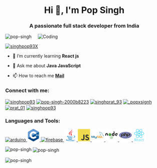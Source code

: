 <h1 align="center">Hi 👋, I'm Pop Singh</h1>
<h3 align="center">A passionate full stack developer from India</h3>
<img align="right" alt="Coding" width="400" src="https://i.gifer.com/Ry6p.gif">

<p align="left"> <img src="https://komarev.com/ghpvc/?username=pop-singh&label=Profile%20views&color=0e75b6&style=flat" alt="pop-singh" /> </p>

<p align="left"> <a href="https://twitter.com/singhpop93" target="blank"><img src="https://img.shields.io/twitter/follow/singhpop93?logo=twitter&style=for-the-badge" alt="singhpop93" />X</a> </p>

- 🌱 I’m currently learning **React js**

- 💬 Ask me about **Java  JavaScript**

- 📫 How to reach me **<a href="singhpop93@gmai.com">Mail</a>**

<h3 align="left">Connect with me:</h3>
<p align="left">
<a href="https://twitter.com/singhpop93" target="blank"><img align="center" src="https://raw.githubusercontent.com/rahuldkjain/github-profile-readme-generator/master/src/images/icons/Social/twitter.svg" alt="singhpop93" height="30" width="40" /></a>
<a href="https://linkedin.com/in/pop-singh-2000b8223" target="blank"><img align="center" src="https://raw.githubusercontent.com/rahuldkjain/github-profile-readme-generator/master/src/images/icons/Social/linked-in-alt.svg" alt="pop-singh-2000b8223" height="30" width="40" /></a>
<a href="https://www.codechef.com/users/singhprat_93" target="blank"><img align="center" src="https://cdn.jsdelivr.net/npm/simple-icons@3.1.0/icons/codechef.svg" alt="singhprat_93" height="30" width="40" /></a>
<a href="https://codeforces.com/profile/_popxsignh" target="blank"><img align="center" src="https://raw.githubusercontent.com/rahuldkjain/github-profile-readme-generator/master/src/images/icons/Social/codeforces.svg" alt="_popxsignh" height="30" width="40" /></a>
<a href="https://www.leetcode.com/prat_01" target="blank"><img align="center" src="https://raw.githubusercontent.com/rahuldkjain/github-profile-readme-generator/master/src/images/icons/Social/leet-code.svg" alt="prat_01" height="30" width="40" /></a>
<a href="https://auth.geeksforgeeks.org/user/singhpop93" target="blank"><img align="center" src="https://raw.githubusercontent.com/rahuldkjain/github-profile-readme-generator/master/src/images/icons/Social/geeks-for-geeks.svg" alt="singhpop93" height="30" width="40" /></a>
</p>

<h3 align="left">Languages and Tools:</h3>
<p align="left"> <a href="https://www.arduino.cc/" target="_blank" rel="noreferrer"> <img src="https://cdn.worldvectorlogo.com/logos/arduino-1.svg" alt="arduino" width="40" height="40"/> </a> <a href="https://www.w3schools.com/cpp/" target="_blank" rel="noreferrer"> <img src="https://raw.githubusercontent.com/devicons/devicon/master/icons/cplusplus/cplusplus-original.svg" alt="cplusplus" width="40" height="40"/> </a> <a href="https://firebase.google.com/" target="_blank" rel="noreferrer"> <img src="https://www.vectorlogo.zone/logos/firebase/firebase-icon.svg" alt="firebase" width="40" height="40"/> </a> <a href="https://www.java.com" target="_blank" rel="noreferrer"> <img src="https://raw.githubusercontent.com/devicons/devicon/master/icons/java/java-original.svg" alt="java" width="40" height="40"/> </a> <a href="https://developer.mozilla.org/en-US/docs/Web/JavaScript" target="_blank" rel="noreferrer"> <img src="https://raw.githubusercontent.com/devicons/devicon/master/icons/javascript/javascript-original.svg" alt="javascript" width="40" height="40"/> </a> <a href="https://www.mysql.com/" target="_blank" rel="noreferrer"> <img src="https://raw.githubusercontent.com/devicons/devicon/master/icons/mysql/mysql-original-wordmark.svg" alt="mysql" width="40" height="40"/> </a> <a href="https://nodejs.org" target="_blank" rel="noreferrer"> <img src="https://raw.githubusercontent.com/devicons/devicon/master/icons/nodejs/nodejs-original-wordmark.svg" alt="nodejs" width="40" height="40"/> </a> <a href="https://www.php.net" target="_blank" rel="noreferrer"> <img src="https://raw.githubusercontent.com/devicons/devicon/master/icons/php/php-original.svg" alt="php" width="40" height="40"/> </a> <a href="https://reactjs.org/" target="_blank" rel="noreferrer"> <img src="https://raw.githubusercontent.com/devicons/devicon/master/icons/react/react-original-wordmark.svg" alt="react" width="40" height="40"/> </a> </p>

<p><img align="left" src="https://github-readme-stats.vercel.app/api/top-langs?username=pop-singh&show_icons=true&locale=en&layout=compact" alt="pop-singh" /></p>

<p>&nbsp;<img align="center" src="https://github-readme-stats.vercel.app/api?username=pop-singh&show_icons=true&locale=en" alt="pop-singh" /></p>

<p><img align="center" src="https://github-readme-streak-stats.herokuapp.com/?user=pop-singh&" alt="pop-singh" /></p>
